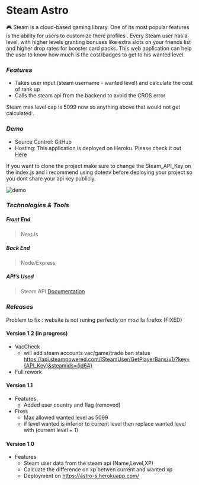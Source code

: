 # Steam Astro
:video_game: Steam is a cloud-based gaming library. One of its most popular features is the ability for users to customize there profiles . Every Steam user has a level, with higher levels granting bonuses like extra slots on your friends list and higher drop rates for booster card packs. This web application can help the user to know how much is the cost/badges to get to his wanted level.

### *Features*
- Takes user input (steam username - wanted level) and calculate the cost of rank up
- Calls the steam api from the backend to avoid the CROS error

Steam max level cap is 5099 now so anything above that would not get calculated .


### *Demo*

* Source Control: GitHub
* Hosting: This application is deployed on Heroku. Please check it out [Here](https://astro-s.herokuapp.com/)

If you want to clone the project make sure to change the Steam_API_Key on the index.js and i recommend using dotenv before deploying your project so you dont share your api key publicly.

![demo](https://github.com/Mistydz/SteamAstro/blob/0ca089d9eea4b9a8e7484e350f9fa3a5840df8c7/public/12.PNG)



### *Technologies & Tools*
##### *Front End*
> NextJs
##### *Back End*
>Node/Express
##### *API's Used*
>Steam API [Documentation](https://partner.steamgames.com/doc/webapi/IPlayerService)

### *Releases*
Problem to fix : website is not runing perfectly on mozilla firefox (FIXED) 


#### Version 1.2 (in progress)
- VacCheck
    - will add steam accounts vac/game/trade ban status 
     <br/>https://api.steampowered.com/ISteamUser/GetPlayerBans/v1/?key={API_Key}&steamids={id64}
- Full rework

#### Version 1.1

- Features
  - Added user country and flag (removed)
- Fixes
  - Max allowed wanted level as 5099
  - if level wanted is inferior to current level then replace wanted level with (current level + 1)

#### Version 1.0

- Features
  - Steam user data from the steam api (Name,Level,XP)
  - Calcuate the difference on xp betwen current and wanted xp
  - Deployment on https://astro-s.herokuapp.com/
